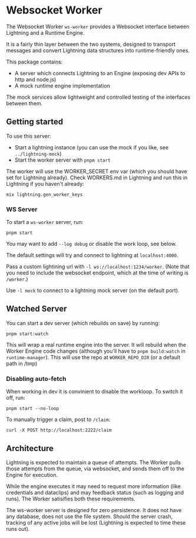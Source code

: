 # Websocket Worker

The Websocket Worker `ws-worker` provides a Websocket interface between Lightning and a Runtime Engine.

It is a fairly thin layer between the two systems, designed to transport messages and convert Lightning data structures into runtime-friendly ones.

This package contains:

- A server which connects Lightning to an Engine (exposing dev APIs to http and node.js)
- A mock runtime engine implementation

The mock services allow lightweight and controlled testing of the interfaces between them.

## Getting started

To use this server:

- Start a lightning instance (you can use the mock if you like, see `../lightning-mock`)
- Start the worker server with `pnpm start`

The worker will use the WORKER_SECRET env var (which you should have set for Lightning already). Check WORKERS.md in Lightning and run this in Lightning if you haven't already:

```
mix lightning.gen_worker_keys
```

### WS Server

To start a `ws-worker` server, run:

```
pnpm start
```

You may want to add `--log debug` or disable the work loop, see below.

The default settings will try and connect to lightning at `localhost:4000`.

Pass a custom lightining url with `-l ws://localhost:1234/worker`. (Note that you need to include the websocket endpoint, which at the time of writing is `/worker`.)

Use `-l mock` to connect to a lightning mock server (on the default port).

## Watched Server

You can start a dev server (which rebuilds on save) by running:

```
pnpm start:watch
```

This will wrap a real runtime engine into the server. It will rebuild when the Worker Engine code changes (although you'll have to `pnpm build:watch` in `runtime-manager`). This will use the repo at `WORKER_REPO_DIR` (or a default path in /tmp)

### Disabling auto-fetch

When working in dev it is convinient to disable the workloop. To switch it off, run:

```
pnpm start --no-loop
```

To manually trigger a claim, post to `/claim`:

```
curl -X POST http://localhost:2222/claim
```

## Architecture

Lightning is expected to maintain a queue of attempts. The Worker pulls those attempts from the queue, via websocket, and sends them off to the Engine for execution.

While the engine executes it may need to request more information (like credentials and dataclips) and may feedback status (such as logging and runs). The Worker satisifies both these requirements.

The ws-worker server is designed for zero persistence. It does not have any database, does not use the file system. Should the server crash, tracking of any active jobs will be lost (Lightning is expected to time these runs out).
